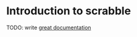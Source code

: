 # Introduction to scrabble

TODO: write [great documentation](http://jacobian.org/writing/what-to-write/)
